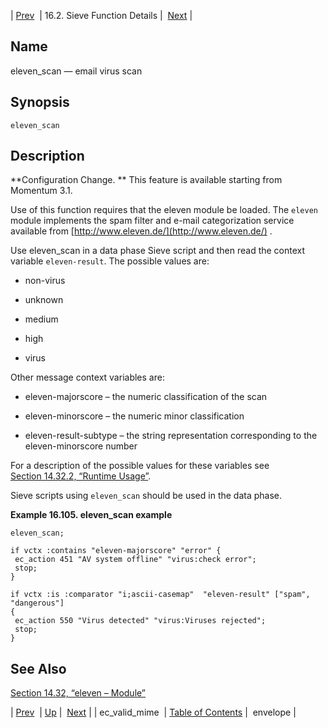 | [Prev](sieve.ref.ec_valid_mime)  | 16.2. Sieve Function Details |  [Next](sieve.ref.envelope) |

<a name="sieve.ref.eleven_scan"></a>
## Name

eleven_scan — email virus scan

## Synopsis

`eleven_scan`

<a name="idp30811712"></a>
## Description

**Configuration Change. ** This feature is available starting from Momentum 3.1.

Use of this function requires that the eleven module be loaded. The `eleven` module implements the spam filter and e-mail categorization service available from [http://www.eleven.de/](http://www.eleven.de/) .

Use eleven_scan in a data phase Sieve script and then read the context variable `eleven-result`. The possible values are:

*   non-virus

*   unknown

*   medium

*   high

*   virus

Other message context variables are:

*   eleven-majorscore – the numeric classification of the scan

*   eleven-minorscore – the numeric minor classification

*   eleven-result-subtype – the string representation corresponding to the eleven-minorscore number

For a description of the possible values for these variables see [Section 14.32.2, “Runtime Usage”](modules.eleven#modules.eleven.runtime "14.32.2. Runtime Usage").

Sieve scripts using `eleven_scan` should be used in the data phase.

<a name="idp30828816"></a>

**Example 16.105. eleven_scan example**

```
eleven_scan;

if vctx :contains "eleven-majorscore" "error" {
 ec_action 451 "AV system offline" "virus:check error";
 stop;
}

if vctx :is :comparator "i;ascii-casemap"  "eleven-result" ["spam", "dangerous"]
{
 ec_action 550 "Virus detected" "virus:Viruses rejected";
 stop;
}
```

<a name="idp30831504"></a>
## See Also

[Section 14.32, “eleven – Module”](modules.eleven "14.32. eleven – Module")

| [Prev](sieve.ref.ec_valid_mime)  | [Up](sieve.ref.files) |  [Next](sieve.ref.envelope) |
| ec_valid_mime  | [Table of Contents](index) |  envelope |
